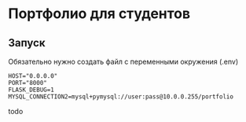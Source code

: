 # Портфолио для студентов
## Запуск
Обязательно нужно создать файл с переменными окружения (.env)
```
HOST="0.0.0.0"
PORT="8000"
FLASK_DEBUG=1
MYSQL_CONNECTION2=mysql+pymysql://user:pass@10.0.0.255/portfolio
```

todo